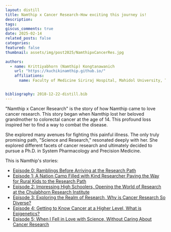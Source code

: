 ```yaml
---
layout: distill
title: Namthip x Cancer Research-How exciting this journey is! 
description: 
tags: 
giscus_comments: true
date: 2025-02-14
related_posts: false
categories: 
featured: false
thumbnail: assets/img/post2025/NamthipxCancerRes.jpg

authors:
  - name: Krittiyabhorn (Namthip) Kongtanawanich
    url: "https://kuchikinamthip.github.io/"
    affiliations:
      name: Faculty of Medicine Siriraj Hospital, Mahidol University, Thailand


bibliography: 2018-12-22-distill.bib
---
```


"Namthip x Cancer Research" is the story of how Namthip came to love cancer research. This story began when Namthip lost her beloved grandmother to colorectal cancer at the age of 14. This profound loss inspired her to find a way to combat the disease.

She explored many avenues for fighting this painful illness.  The only truly promising path, "Science and Research," resonated deeply with her. She explored different facets of cancer research and ultimately decided to pursue a Ph.D. in System Pharmacology and Precision Medicine.

This is Namthip's stories:
 - [Episode 0: Ramblings Before Arriving at the Research Path](https://writetothrivebykk.blogspot.com/2025/02/Namthip-CancerRes-0.html)
- [Episode 1: A Nation Camp Filled with Kind Researcher Paving the Way for Rural Kids to the Research Path](https://writetothrivebykk.blogspot.com/2025/02/Namthip-CancerRes-1.html)
- [Episode 2: Impressing High Schoolers, Opening the World of Research at the Chulabhorn Research Institute](https://writetothrivebykk.blogspot.com/2025/02/Namthip-CancerRes-2.html)
- [Episode 3: Exploring the Realm of Research, Why is Cancer Research So Diverse?](https://writetothrivebykk.blogspot.com/2025/02/Namthip-CancerRes-3.html)
- [Episode 4: Getting to Know Cancer at a Higher Level, What is Epigenetics?](https://writetothrivebykk.blogspot.com/2025/02/Namthip-CancerRes-4.html)
- [Episode 5: When I Fell in Love with Science, Without Caring About Cancer Research](https://writetothrivebykk.blogspot.com/2025/02/Namthip-CancerRes-5.html)